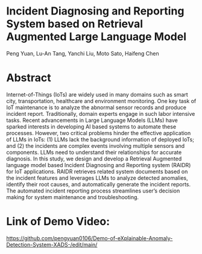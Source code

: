 # Incident Diagnosing and Reporting System based on Retrieval Augmented Large Language Model
Peng Yuan, Lu-An Tang, Yanchi Liu, Moto Sato, Haifeng Chen


# Abstract
Internet-of-Things (IoTs) are widely used in many domains such as smart city, transportation, healthcare and environment monitoring. One key task of IoT maintenance is to analyze the abnormal sensor records and produce incident report. Traditionally, domain experts engage in such labor intensive tasks. Recent advancements in Large Language Models (LLMs) have sparked interests in developing AI based systems to automate these processes. However, two critical problems hinder the effective application of LLMs in IoTs: (1) LLMs lack the background information of deployed IoTs; and (2) the incidents are complex events involving multiple sensors and components. LLMs need to understand their relationships for accurate diagnosis. In this study, we design and develop a Retrieval Augmented language model based Incident Diagnosing and Reporting system (RAIDR) for IoT applications. RAIDR retrieves related system documents based on the incident features and leverages LLMs to analyze detected anomalies, identify their root causes, and automatically generate the incident reports. The automated incident reporting process streamlines user’s decision making for system maintenance and troubleshooting. 

# Link of Demo Video:
https://github.com/pengyuan0106/Demo-of-eXplainable-Anomaly-Detection-System-XADS-/edit/main/
